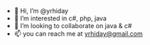 - 👋 Hi, I’m @yrhiday
- 👀 I’m interested in c#, php, java
- 💞️ I’m looking to collaborate on java & c#
-  📫 you can reach me at yrhiday@gmail.com

<!---
yrhiday/yrhiday is a ✨ special ✨ repository because its `README.md` (this file) appears on your GitHub profile.
You can click the Preview link to take a look at your changes.
--->
